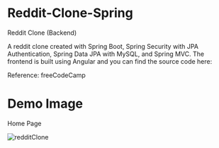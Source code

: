 # Reddit-Clone-Spring
Reddit Clone (Backend)

A reddit clone created with Spring Boot, Spring Security with JPA Authentication, Spring Data JPA with MySQL, and Spring MVC. The frontend is built using Angular and you can find the source code here:

Reference: freeCodeCamp

# Demo Image

Home Page

![redditClone](https://github.com/ShinMinKhant/reddit-clone-spring/assets/133580286/d0126ce8-c2e9-432f-9cbb-b59f6b6436b7)

